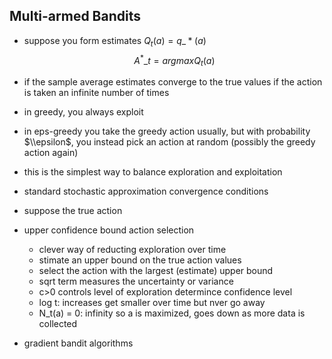 ## Multi-armed Bandits

- suppose you form estimates $Q_t(a)=q\_*(a)$
  $$
  A^*\_t = argmax Q_t(a)
  $$

- if the sample average estimates converge to the true values if the action is taken an infinite number of times

- in greedy, you always exploit

- in eps-greedy you take the greedy action usually, but with probability $\\epsilon$, you instead pick an action at random (possibly the greedy action again)

- this is the simplest way to balance exploration and exploitation

- standard stochastic approximation convergence conditions

- suppose the true action

- upper confidence bound action selection

  - clever way of reducting exploration over time
  - stimate an upper bound on the true action values
  - select the action with the largest (estimate) upper bound
  - sqrt term measures the uncertainty or variance
  - c>0 controls level of exploration determince confidence level
  - log t: increases get smaller over time but nver go away
  - N_t(a) = 0: infinity so a is maximized, goes down as more data is collected

- gradient bandit algorithms
